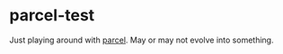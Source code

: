 # parcel-test
Just playing around with [parcel](https://github.com/parcel-bundler/parcel). May or may not evolve into something.
